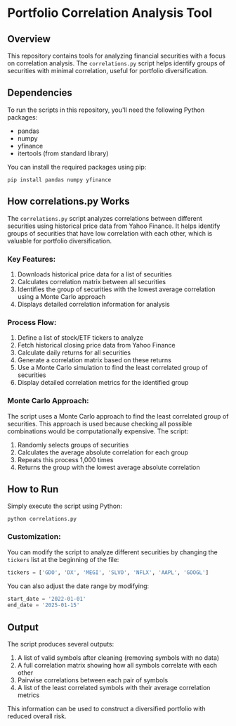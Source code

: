 
# Portfolio Correlation Analysis Tool

## Overview
This repository contains tools for analyzing financial securities with a focus on correlation analysis. The `correlations.py` script helps identify groups of securities with minimal correlation, useful for portfolio diversification.

## Dependencies
To run the scripts in this repository, you'll need the following Python packages:
- pandas
- numpy
- yfinance
- itertools (from standard library)

You can install the required packages using pip:
```
pip install pandas numpy yfinance
```

## How correlations.py Works

The `correlations.py` script analyzes correlations between different securities using historical price data from Yahoo Finance. It helps identify groups of securities that have low correlation with each other, which is valuable for portfolio diversification.

### Key Features:
1. Downloads historical price data for a list of securities
2. Calculates correlation matrix between all securities
3. Identifies the group of securities with the lowest average correlation using a Monte Carlo approach
4. Displays detailed correlation information for analysis

### Process Flow:
1. Define a list of stock/ETF tickers to analyze
2. Fetch historical closing price data from Yahoo Finance
3. Calculate daily returns for all securities
4. Generate a correlation matrix based on these returns
5. Use a Monte Carlo simulation to find the least correlated group of securities
6. Display detailed correlation metrics for the identified group

### Monte Carlo Approach:
The script uses a Monte Carlo approach to find the least correlated group of securities. This approach is used because checking all possible combinations would be computationally expensive. The script:
1. Randomly selects groups of securities
2. Calculates the average absolute correlation for each group
3. Repeats this process 1,000 times
4. Returns the group with the lowest average absolute correlation

## How to Run

Simply execute the script using Python:
```
python correlations.py
```

### Customization:
You can modify the script to analyze different securities by changing the `tickers` list at the beginning of the file:
```python
tickers = ['GDO', 'DX', 'MEGI', 'SLVO', 'NFLX', 'AAPL', 'GOOGL']
```

You can also adjust the date range by modifying:
```python
start_date = '2022-01-01'
end_date = '2025-01-15'
```

## Output
The script produces several outputs:
1. A list of valid symbols after cleaning (removing symbols with no data)
2. A full correlation matrix showing how all symbols correlate with each other
3. Pairwise correlations between each pair of symbols
4. A list of the least correlated symbols with their average correlation metrics

This information can be used to construct a diversified portfolio with reduced overall risk.
